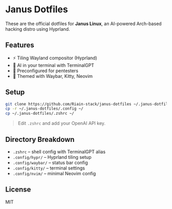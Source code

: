 # Janus Dotfiles

These are the official dotfiles for **Janus Linux**, an AI-powered Arch-based hacking distro using Hyprland.

## Features

- ⚡ Tiling Wayland compositor (Hyprland)
- 🧠 AI in your terminal with TerminalGPT
- 🔐 Preconfigured for pentesters
- 🎨 Themed with Waybar, Kitty, Neovim

## Setup

```bash
git clone https://github.com/Riain-stack/janus-dotfiles ~/.janus-dotfiles
cp -r ~/.janus-dotfiles/.config ~/
cp ~/.janus-dotfiles/.zshrc ~/
```

> Edit `.zshrc` and add your OpenAI API key.

## Directory Breakdown

- `.zshrc` – shell config with TerminalGPT alias
- `.config/hypr/` – Hyprland tiling setup
- `.config/waybar/` – status bar config
- `.config/kitty/` – terminal settings
- `.config/nvim/` – minimal Neovim config

## License

MIT
